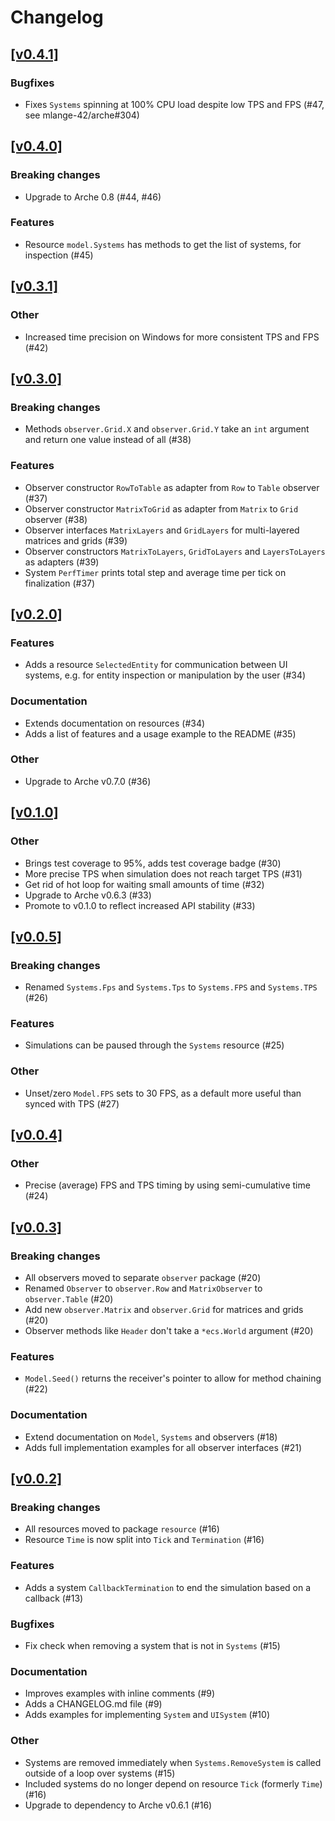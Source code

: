 # Changelog

## [[v0.4.1]](https://github.com/mlange-42/arche-model/compare/v0.4.0...v0.4.1)

### Bugfixes

* Fixes `Systems` spinning at 100% CPU load despite low TPS and FPS (#47, see mlange-42/arche#304)

## [[v0.4.0]](https://github.com/mlange-42/arche-model/compare/v0.3.1...v0.4.0)

### Breaking changes

* Upgrade to Arche 0.8 (#44, #46)

### Features

* Resource `model.Systems` has methods to get the list of systems, for inspection (#45)

## [[v0.3.1]](https://github.com/mlange-42/arche-model/compare/v0.3.0...v0.3.1)

### Other

* Increased time precision on Windows for more consistent TPS and FPS (#42)

## [[v0.3.0]](https://github.com/mlange-42/arche-model/compare/v0.2.0...v0.3.0)

### Breaking changes

* Methods `observer.Grid.X` and `observer.Grid.Y` take an `int` argument and return one value instead of all (#38)

### Features

* Observer constructor `RowToTable` as adapter from `Row` to `Table` observer (#37)
* Observer constructor `MatrixToGrid` as adapter from `Matrix` to `Grid` observer (#38)
* Observer interfaces `MatrixLayers` and `GridLayers` for multi-layered matrices and grids (#39)
* Observer constructors `MatrixToLayers`, `GridToLayers` and `LayersToLayers` as adapters (#39)
* System `PerfTimer` prints total step and average time per tick on finalization (#37)

## [[v0.2.0]](https://github.com/mlange-42/arche-model/compare/v0.1.0...v0.2.0)

### Features

* Adds a resource `SelectedEntity` for communication between UI systems, e.g. for entity inspection or manipulation by the user (#34)

### Documentation

* Extends documentation on resources (#34)
* Adds a list of features and a usage example to the README (#35)

### Other

* Upgrade to Arche v0.7.0 (#36)

## [[v0.1.0]](https://github.com/mlange-42/arche-model/compare/v0.0.5...v0.1.0)

### Other

* Brings test coverage to 95%, adds test coverage badge (#30)
* More precise TPS when simulation does not reach target TPS (#31)
* Get rid of hot loop for waiting small amounts of time (#32)
* Upgrade to Arche v0.6.3 (#33)
* Promote to v0.1.0 to reflect increased API stability (#33)

## [[v0.0.5]](https://github.com/mlange-42/arche-model/compare/v0.0.4...v0.0.5)

### Breaking changes

* Renamed `Systems.Fps` and `Systems.Tps` to `Systems.FPS` and `Systems.TPS` (#26)

### Features

* Simulations can be paused through the `Systems` resource (#25)

### Other

* Unset/zero `Model.FPS` sets to 30 FPS, as a default more useful than synced with TPS (#27)

## [[v0.0.4]](https://github.com/mlange-42/arche-model/compare/v0.0.3...v0.0.4)

### Other

* Precise (average) FPS and TPS timing by using semi-cumulative time (#24)

## [[v0.0.3]](https://github.com/mlange-42/arche-model/compare/v0.0.2...v0.0.3)

### Breaking changes

* All observers moved to separate `observer` package (#20)
* Renamed `Observer` to `observer.Row` and `MatrixObserver` to `observer.Table` (#20)
* Add new `observer.Matrix` and `observer.Grid` for matrices and grids (#20)
* Observer methods like `Header` don't take a `*ecs.World` argument (#20)

### Features

* `Model.Seed()` returns the receiver's pointer to allow for method chaining (#22)

### Documentation

* Extend documentation on `Model`, `Systems` and observers (#18)
* Adds full implementation examples for all observer interfaces (#21)

## [[v0.0.2]](https://github.com/mlange-42/arche-model/compare/v0.0.1...v0.0.2)

### Breaking changes

* All resources moved to package `resource` (#16)
* Resource `Time` is now split into `Tick` and `Termination` (#16)

### Features

* Adds a system `CallbackTermination` to end the simulation based on a callback (#13)

### Bugfixes

* Fix check when removing a system that is not in `Systems` (#15)

### Documentation

* Improves examples with inline comments (#9)
* Adds a CHANGELOG.md file (#9)
* Adds examples for implementing `System` and `UISystem` (#10)

### Other

* Systems are removed immediately when `Systems.RemoveSystem` is called outside of a loop over systems (#15)
* Included systems do no longer depend on resource `Tick` (formerly `Time`) (#16)
* Upgrade to dependency to Arche v0.6.1 (#16)
